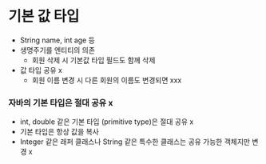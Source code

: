# 기본 값 타입

- String name, int age 등
- 생명주기를 엔티티의 의존
  - 회원 삭제 시 기본값 타입 필드도 함께 삭제
- 값 타입 공유 x
  - 회원 이름 변경 시 다른 회원의 이름도 변경되면 xxx

### 자바의 기본 타입은 절대 공유 x

- int, double 같은 기본 타입 (primitive type)은 절대 공유 x
- 기본 타입은 항상 값을 복사
- Integer 같은 래퍼 클래스나 String 같은 특수한 클래스는 공유 가능한 객체지만 변경 x